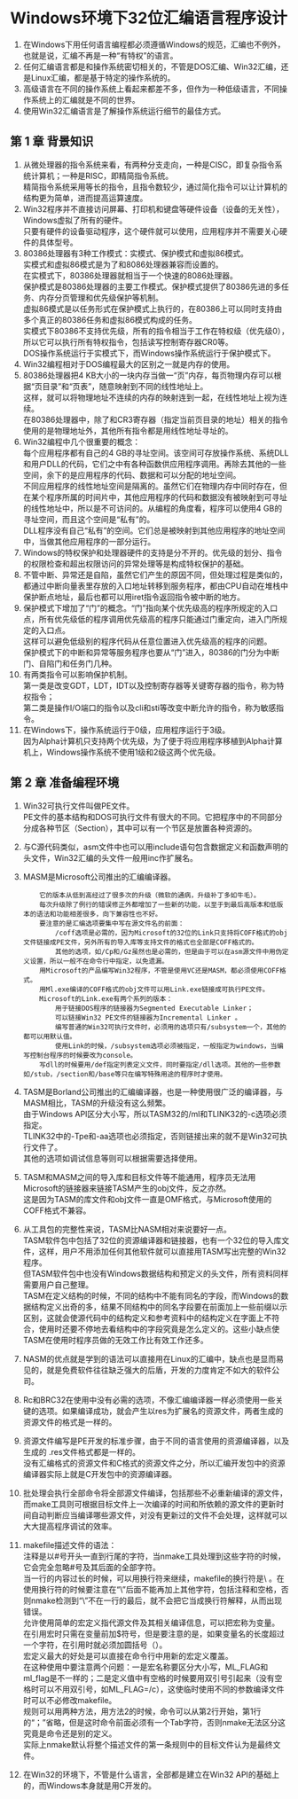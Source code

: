 # Windows环境下32位汇编语言程序设计

1. 在Windows下用任何语言编程都必须遵循Windows的规范，汇编也不例外，也就是说，汇编不再是一种“有特权”的语言。
2. 任何汇编语言都是和操作系统密切相关的，不管是DOS汇编、Win32汇编，还是Linux汇编，都是基于特定的操作系统的。
3. 高级语言在不同的操作系统上看起来都差不多，但作为一种低级语言，不同操作系统上的汇编就是不同的世界。
4. 使用Win32汇编语言是了解操作系统运行细节的最佳方式。

## 第 1 章  背景知识

1. 从微处理器的指令系统来看，有两种分支走向，一种是CISC，即复杂指令系统计算机；一种是RISC，即精简指令系统。  
    精简指令系统采用等长的指令，且指令数较少，通过简化指令可以让计算机的结构更为简单，进而提高运算速度。
2. Win32程序并不直接访问屏幕、打印机和键盘等硬件设备（设备的无关性），Windows虚拟了所有的硬件。  
    只要有硬件的设备驱动程序，这个硬件就可以使用，应用程序并不需要关心硬件的具体型号。
3. 80386处理器有3种工作模式：实模式、保护模式和虚拟86模式。  
    实模式和虚拟86模式是为了和8086处理器兼容而设置的。  
    在实模式下，80386处理器就相当于一个快速的8086处理器。  
    保护模式是80386处理器的主要工作模式。保护模式提供了80386先进的多任务、内存分页管理和优先级保护等机制。  
    虚拟86模式是以任务形式在保护模式上执行的，在80386上可以同时支持由多个真正的80386任务和虚拟86模式构成的任务。  
    实模式下80386不支持优先级，所有的指令相当于工作在特权级（优先级0），所以它可以执行所有特权指令，包括读写控制寄存器CR0等。  
    DOS操作系统运行于实模式下，而Windows操作系统运行于保护模式下。
4. Win32编程相对于DOS编程最大的区别之一就是内存的使用。
5. 80386处理器把4 KB大小的一块内存当做一“页”内存，每页物理内存可以根据“页目录”和“页表”，随意映射到不同的线性地址上。  
    这样，就可以将物理地址不连续的内存的映射连到一起，在线性地址上视为连续。  
    在80386处理器中，除了和CR3寄存器（指定当前页目录的地址）相关的指令使用的是物理地址外，其他所有指令都是用线性地址寻址的。
6. Win32编程中几个很重要的概念：  
    每个应用程序都有自己的4 GB的寻址空间。该空间可存放操作系统、系统DLL和用户DLL的代码，它们之中有各种函数供应用程序调用。再除去其他的一些空间，余下的是应用程序的代码、数据和可以分配的地址空间。  
    不同应用程序的线性地址空间是隔离的。虽然它们在物理内存中同时存在，但在某个程序所属的时间片中，其他应用程序的代码和数据没有被映射到可寻址的线性地址中，所以是不可访问的。从编程的角度看，程序可以使用4 GB的寻址空间，而且这个空间是“私有”的。  
    DLL程序没有自己“私有”的空间。它们总是被映射到其他应用程序的地址空间中，当做其他应用程序的一部分运行。
7. Windows的特权保护和处理器硬件的支持是分不开的。优先级的划分、指令的权限检查和超出权限访问的异常处理等是构成特权保护的基础。
8. 不管中断、异常还是自陷，虽然它们产生的原因不同，但处理过程是类似的，都通过中断向量表里存放的入口地址转移到服务程序，都由CPU自动在堆栈中保护断点地址，最后也都可以用iret指令返回指令被中断的地方。
9. 保护模式下增加了“门”的概念。“门”指向某个优先级高的程序所规定的入口点，所有优先级低的程序调用优先级高的程序只能通过门重定向，进入门所规定的入口点。  
    这样可以避免低级别的程序代码从任意位置进入优先级高的程序的问题。  
    保护模式下的中断和异常等服务程序也要从“门”进入，80386的门分为中断门、自陷门和任务门几种。
10. 有两类指令可以影响保护机制。  
    第一类是改变GDT，LDT，IDT以及控制寄存器等关键寄存器的指令，称为特权指令；  
    第二类是操作I/O端口的指令以及cli和sti等改变中断允许的指令，称为敏感指令。
11. 在Windows下，操作系统运行于0级，应用程序运行于3级。  
    因为Alpha计算机只支持两个优先级，为了便于将应用程序移植到Alpha计算机上，Windows操作系统不使用1级和2级这两个优先级。

## 第 2 章  准备编程环境

1. Win32可执行文件叫做PE文件。  
    PE文件的基本结构和DOS可执行文件有很大的不同。它把程序中的不同部分分成各种节区（Section），其中可以有一个节区是放置各种资源的。
2. 与C源代码类似，asm文件中也可以用include语句包含数据定义和函数声明的头文件，Win32汇编的头文件一般用inc作扩展名。
3. MASM是Microsoft公司推出的汇编编译器。

    ```text
        它的版本从低到高经过了很多次的升级（微软的通病，升级补丁多如牛毛）。
        每次升级除了例行的错误修正外都增加了一些新的功能，以至于到最后高版本和低版本的语法和功能相差很多，向下兼容性也不好。
        要注意的是汇编选项要集中写在源文件名的前面：
            /coff选项是必需的，因为Microsoft的32位的Link只支持将COFF格式的obj文件链接成PE文件，另外所有的导入库等支持文件的格式也全部是COFF格式的。
            其他的选项，如/Cp和/Gz虽然也是必需的，但是由于可以在asm源文件中用伪定义设置，所以一般不在命令行中指定，以免遗漏。
        用Microsoft的产品编写Win32程序，不管是使用VC还是MASM，都必须使用COFF格式。
        用Ml.exe编译的COFF格式的obj文件可以用Link.exe链接成可执行PE文件。
        Microsoft的Link.exe有两个系列的版本：
            用于链接DOS程序的链接器为Segmented Executable Linker；
            可以链接Win32 PE文件的链接器为Incremental Linker 。
            编写普通的Win32可执行文件时，必须用的选项只有/subsystem一个，其他的都可以用默认值。
            使用Link的时候，/subsystem选项必须被指定，一般指定为windows，当编写控制台程序的时候要改为console。
        写dll的时候要用/def指定列表定义文件，同时要指定/dll选项。其他的一些参数如/stub，/section和/base等只在编写特殊用途的程序时才使用。
    ```

4. TASM是Borland公司推出的汇编编译器，也是一种使用很广泛的编译器，与MASM相比，TASM的升级没有这么频繁。  
    由于Windows API区分大小写，所以TASM32的/ml和TLINK32的-c选项必须指定。  
    TLINK32中的-Tpe和-aa选项也必须指定，否则链接出来的就不是Win32可执行文件了。  
    其他的选项如调试信息等则可以根据需要选择使用。
5. TASM和MASM之间的导入库和目标文件等不能通用，程序员无法用Microsoft的链接器来链接TASM产生的obj文件，反之亦然。  
    这是因为TASM的库文件和obj文件一直是OMF格式，与Microsoft使用的COFF格式不兼容。
6. 从工具包的完整性来说，TASM比NASM相对来说要好一点。  
    TASM软件包中包括了32位的资源编译器和链接器，也有一个32位的导入库文件，这样，用户不用添加任何其他软件就可以直接用TASM写出完整的Win32程序。  
    但TASM软件包中也没有Windows数据结构和预定义的头文件，所有资料同样需要用户自己整理。  
    TASM在定义结构的时候，不同的结构中不能有同名的字段，而Windows的数据结构定义出奇的多，结果不同结构中的同名字段要在前面加上一些前缀以示区别，这就会使源代码中的结构定义和参考资料中的结构定义在字面上不符合，使用时还要不停地去看结构中的字段究竟是怎么定义的。这些小缺点使TASM在使用时程序员做的无效工作比有效工作还多。
7. NASM的优点就是学到的语法可以直接用在Linux的汇编中，缺点也是显而易见的，就是免费软件往往缺乏强大的后盾，开发的力度肯定不如大的软件公司。
8. Rc和BRC32在使用中没有必需的选项，不像汇编编译器一样必须使用一些关键的选项。如果编译成功，就会产生以res为扩展名的资源文件，两者生成的资源文件的格式是一样的。
9. 资源文件编写是PE开发的标准步骤，由于不同的语言使用的资源编译器，以及生成的 .res文件格式都是一样的。  
    没有汇编格式的资源文件和C格式的资源文件之分，所以汇编开发包中的资源编译器实际上就是C开发包中的资源编译器。
10. 批处理会执行全部命令将全部源文件编译，包括那些不必重新编译的源文件，而make工具则可根据目标文件上一次编译的时间和所依赖的源文件的更新时间自动判断应当编译哪些源文件，对没有更新过的文件不会处理，这样就可以大大提高程序调试的效率。
11. makefile描述文件的语法：  
    注释是以#号开头一直到行尾的字符，当nmake工具处理到这些字符的时候，它会完全忽略#号及其后面的全部字符。  
    当一行的内容过长的时候，可以用换行符来继续，makefile的换行符是\ 。在使用换行符的时候要注意在“\”后面不能再加上其他字符，包括注释和空格，否则nmake检测到“\”不在一行的最后，就不会把它当成换行符解释，从而出现错误。  
    允许使用简单的宏定义指代源文件及其相关编译信息，可以把宏称为变量。  
    在引用宏时只需在变量前加$符号，但是要注意的是，如果变量名的长度超过一个字符，在引用时就必须加圆括号（）。  
    宏定义最大的好处是可以直接在命令行中用新的宏定义覆盖。  
    在这种使用中要注意两个问题：一是宏名称要区分大小写，ML_FLAG和ml_flag是不一样的；二是定义值中有空格的时候要用双引号引起来（没有空格时可以不用双引号，如ML_FLAG=/c），这使临时使用不同的参数编译文件时可以不必修改makefile。  
    规则可以用两种方法，用方法2的时候，命令可以从第2行开始，第1行的“；”省略，但是这时命令前面必须有一个Tab字符，否则nmake无法区分这究竟是命令还是别的定义。  
    实际上nmake默认将整个描述文件的第一条规则中的目标文件认为是最终文件。
12. 在Win32的环境下，不管是什么语言，全部都是建立在Win32 API的基础上的，而Windows本身就是用C开发的。
